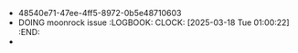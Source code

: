 - 48540e71-47ee-4ff5-8972-0b5e48710603
- DOING moonrock issue
  :LOGBOOK:
  CLOCK: [2025-03-18 Tue 01:00:22]
  :END:
-